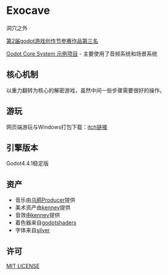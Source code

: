 # Exocave

洞穴之外

[第2届godot游戏创作节参赛作品第三名](https://itch.io/jam/httpsgithubcomli-game-academy-craft-2)

[Godot Core System 示例项目](https://github.com/LiGameAcademy/godot_core_system)
	- 主要使用了音频系统和场景系统

## 核心机制

以重力翻转为核心的解密游戏，虽然中间一些步骤需要很好的操作。

## 游玩

网页端游玩与Windows打包下载：[itch链接](https://youer0219.itch.io/exocave)

## 引擎版本

Godot4.4.1稳定版

## 资产

- 音乐由[乌鸦Producer](https://space.bilibili.com/10042989)提供
- 美术资产由[kenney](https://www.kenney.nl/assets/series:Pixel%20Platformer?sort=update)提供
- 音效由[kenney](https://www.kenney.nl/assets/category:Audio?sort=update)提供
- 着色器来自[godotshaders](https://godotshaders.com/)
- 字体来自[silver](https://poppyworks.itch.io/silver)

## 许可

[MIT LICENSE](LICENSE)
